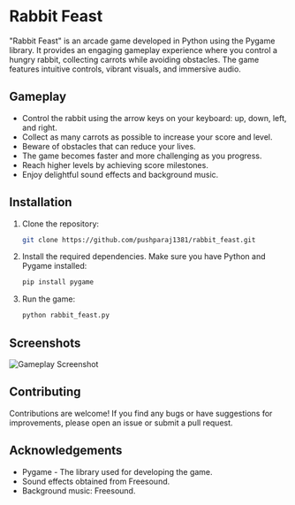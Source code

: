 # Rabbit Feast

"Rabbit Feast" is an arcade game developed in Python using the Pygame library. It provides an engaging gameplay experience where you control a hungry rabbit, collecting carrots while avoiding obstacles. The game features intuitive controls, vibrant visuals, and immersive audio.

## Gameplay

- Control the rabbit using the arrow keys on your keyboard: up, down, left, and right.
- Collect as many carrots as possible to increase your score and level.
- Beware of obstacles that can reduce your lives.
- The game becomes faster and more challenging as you progress.
- Reach higher levels by achieving score milestones.
- Enjoy delightful sound effects and background music.

## Installation

1. Clone the repository:

   ```bash
   git clone https://github.com/pushparaj1381/rabbit_feast.git
2. Install the required dependencies. Make sure you have Python and Pygame installed:

   ```bash
   pip install pygame

3. Run the game:
   ```bash
   python rabbit_feast.py
## Screenshots
![Gameplay Screenshot](Screenshot/gameplay.png)

## Contributing
Contributions are welcome! If you find any bugs or have suggestions for improvements, please open an issue or submit a pull request.

## Acknowledgements
- Pygame - The library used for developing the game.
- Sound effects obtained from Freesound.
- Background music: Freesound.

